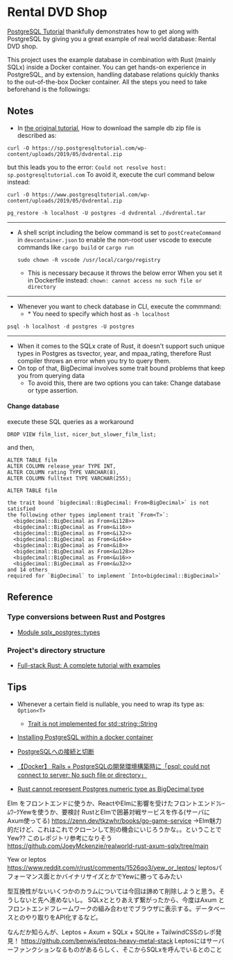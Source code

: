 # Rental DVD Shop

[PostgreSQL Tutorial](https://www.postgresqltutorial.com/) thankfully demonstrates how to get along with PostgreSQL by giving you a great example of real world database: Rental DVD shop.

This project uses the example database in combination with Rust (mainly SQLx) inside a Docker container. You can get hands-on experience in PostgreSQL, and by extension, handling database relations quickly thanks to the out-of-the-box Docker container. All the steps you need to take beforehand is the followings:

##

## Notes
- In [the original tutorial](https://www.postgresqltutorial.com/postgresql-getting-started/install-postgresql-linux/), How to download the sample db zip file is described as:
```
curl -O https://sp.postgresqltutorial.com/wp-content/uploads/2019/05/dvdrental.zip
```
but this leads you to the error: ```Could not resolve host: sp.postgresqltutorial.com```
To avoid it, execute the curl command below instead:
```
curl -O https://www.postgresqltutorial.com/wp-content/uploads/2019/05/dvdrental.zip
```

```
pg_restore -h localhost -U postgres -d dvdrental ./dvdrental.tar
```

---
- A shell script including the below command is set to ```postCreateCommand``` in ```devcontainer.json``` to enable the non-root user vscode to execute commands like ```cargo build``` or ```cargo run```
  ```
  sudo chown -R vscode /usr/local/cargo/registry
  ```
  - This is necessary because it throws the below error When you set it in Dockerfile instead:
```chown: cannot access no such file or directory```

---
- Whenever you want to check database in CLI, execute the commmand:
  - \* You need to specify which host as ```-h localhost```
```
psql -h localhost -d postgres -U postgres
```

---
- When it comes to the SQLx crate of Rust, it doesn't support such unique types in Postgres as tsvector, year, and mpaa_rating, therefore Rust compiler throws an error when you try to query them.
- On top of that, BigDecimal involves some trait bound problems that keep you from querying data
  - To avoid this, there are two options you can take: Change database or type assertion.

#### Change database
execute these SQL queries as a workaround
```
DROP VIEW film_list, nicer_but_slower_film_list;
```
and then,
```
ALTER TABLE film
ALTER COLUMN release_year TYPE INT,
ALTER COLUMN rating TYPE VARCHAR(8),
ALTER COLUMN fulltext TYPE VARCHAR(255);
```

```
ALTER TABLE film
```

```
the trait bound `bigdecimal::BigDecimal: From<BigDecimal>` is not satisfied
the following other types implement trait `From<T>`:
  <bigdecimal::BigDecimal as From<&i128>>
  <bigdecimal::BigDecimal as From<&i16>>
  <bigdecimal::BigDecimal as From<&i32>>
  <bigdecimal::BigDecimal as From<&i64>>
  <bigdecimal::BigDecimal as From<&i8>>
  <bigdecimal::BigDecimal as From<&u128>>
  <bigdecimal::BigDecimal as From<&u16>>
  <bigdecimal::BigDecimal as From<&u32>>
and 14 others
required for `BigDecimal` to implement `Into<bigdecimal::BigDecimal>`
```

## Reference

### Type conversions between Rust and Postgres
- [Module sqlx_postgres::types](https://docs.rs/sqlx-postgres/0.7.1/sqlx_postgres/types/index.html)

### Project's directory structure
- [Full-stack Rust: A complete tutorial with examples](https://blog.logrocket.com/full-stack-rust-a-complete-tutorial-with-examples/)

## Tips

- Whenever a certain field is nullable, you need to wrap its type as: ```Option<T>```
  - [Trait is not implemented for std::string::String](https://stackoverflow.com/questions/76699657/trait-is-not-implemented-for-stdstringstring)

- [Installing PostgreSQL within a docker container](https://stackoverflow.com/questions/23724713/installing-postgresql-within-a-docker-container/52442893#52442893)
- [PostgreSQLへの接続と切断](https://www.javadrive.jp/postgresql/connect/index2.html#section1)
- [【Docker】 Rails + PostgreSQLの開発環境構築時に「psql: could not connect to server: No such file or directory」](https://qiita.com/rebi/items/e9625cedf0d41d1cfa28)

- [Rust cannot represent Postgres numeric type as BigDecimal type](https://stackoverflow.com/questions/76477527/rust-cannot-represent-postgres-numeric-type-as-bigdecimal-type)

Elm をフロントエンドに使うか、ReactやElmに影響を受けたフロントエンドﾌﾚｰﾑﾜｰｸYewを使うか、要検討
RustとElmで囲碁対戦サービスを作る(サーバにAxum使ってる)
https://zenn.dev/tkzwhr/books/go-game-service
→Elm魅力的だけど、これはこれでクローンして別の機会にいじろうかな。。ということでYew??
このレポジトリ参考になりそう
https://github.com/JoeyMckenzie/realworld-rust-axum-sqlx/tree/main

Yew or leptos
https://www.reddit.com/r/rust/comments/1526qo3/yew_or_leptos/
leptosパフォーマンス面とかバイナリサイズとかでYewに勝ってるみたい

型互換性がないいくつかのカラムについては今回は諦めて削除しようと思う。そうしないと先へ進めないし。
SQLxととりあえず繋がったから、今度はAxum とフロントエンドフレームワークの組み合わせでブラウザに表示する。データベースとのやり取りをAPI化するなど。

なんだか知らんが、Leptos + Axum + SQLx + SQLite + TailwindCSSのレポ発見！
https://github.com/benwis/leptos-heavy-metal-stack
Leptosにはサーバーファンクションなるものがあるらしく、そこからSQLxを呼んでいるとのこと
